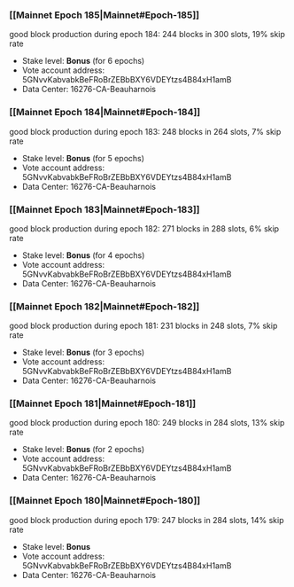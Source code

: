 ### [[Mainnet Epoch 185|Mainnet#Epoch-185]]
good block production during epoch 184: 244 blocks in 300 slots, 19% skip rate
* Stake level: **Bonus** (for 6 epochs)
* Vote account address: 5GNvvKabvabkBeFRoBrZEBbBXY6VDEYtzs4B84xH1amB
* Data Center: 16276-CA-Beauharnois
### [[Mainnet Epoch 184|Mainnet#Epoch-184]]
good block production during epoch 183: 248 blocks in 264 slots, 7% skip rate
* Stake level: **Bonus** (for 5 epochs)
* Vote account address: 5GNvvKabvabkBeFRoBrZEBbBXY6VDEYtzs4B84xH1amB
* Data Center: 16276-CA-Beauharnois
### [[Mainnet Epoch 183|Mainnet#Epoch-183]]
good block production during epoch 182: 271 blocks in 288 slots, 6% skip rate
* Stake level: **Bonus** (for 4 epochs)
* Vote account address: 5GNvvKabvabkBeFRoBrZEBbBXY6VDEYtzs4B84xH1amB
* Data Center: 16276-CA-Beauharnois
### [[Mainnet Epoch 182|Mainnet#Epoch-182]]
good block production during epoch 181: 231 blocks in 248 slots, 7% skip rate
* Stake level: **Bonus** (for 3 epochs)
* Vote account address: 5GNvvKabvabkBeFRoBrZEBbBXY6VDEYtzs4B84xH1amB
* Data Center: 16276-CA-Beauharnois
### [[Mainnet Epoch 181|Mainnet#Epoch-181]]
good block production during epoch 180: 249 blocks in 284 slots, 13% skip rate
* Stake level: **Bonus** (for 2 epochs)
* Vote account address: 5GNvvKabvabkBeFRoBrZEBbBXY6VDEYtzs4B84xH1amB
* Data Center: 16276-CA-Beauharnois
### [[Mainnet Epoch 180|Mainnet#Epoch-180]]
good block production during epoch 179: 247 blocks in 284 slots, 14% skip rate
* Stake level: **Bonus**
* Vote account address: 5GNvvKabvabkBeFRoBrZEBbBXY6VDEYtzs4B84xH1amB
* Data Center: 16276-CA-Beauharnois